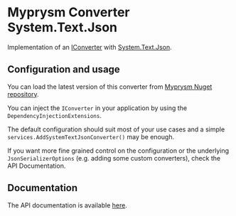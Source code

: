 ﻿# Myprysm Converter System.Text.Json

Implementation of an [IConverter](../../abstractions/Myprysm.Converter.Abstractions/README.md)
with [System.Text.Json](https://docs.microsoft.com/en-us/dotnet/standard/serialization/system-text-json-how-to).

## Configuration and usage

You can load the latest version of this converter from [Myprysm Nuget repository](https://baget.myprysm.fr/packages/myprysm.converter.newtonsoftjson).

You can inject the `IConverter` in your application by using the `DependencyInjectionExtensions`.

The default configuration should suit most of your use cases and a simple `services.AddSystemTextJsonConverter()` may be enough.

If you want more fine grained control on the configuration or the underlying `JsonSerializerOptions`
(e.g. adding some custom converters), check the API Documentation.

## Documentation

The API documentation is available [here](documentation/index.md).
